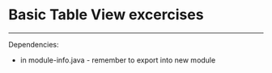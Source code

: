 # Basic Table View excercises

<hr>

Dependencies:
* in module-info.java - remember to export into new module